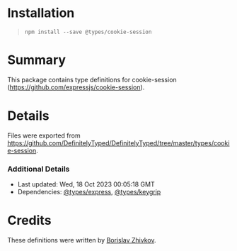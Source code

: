 # Installation
> `npm install --save @types/cookie-session`

# Summary
This package contains type definitions for cookie-session (https://github.com/expressjs/cookie-session).

# Details
Files were exported from https://github.com/DefinitelyTyped/DefinitelyTyped/tree/master/types/cookie-session.

### Additional Details
 * Last updated: Wed, 18 Oct 2023 00:05:18 GMT
 * Dependencies: [@types/express](https://npmjs.com/package/@types/express), [@types/keygrip](https://npmjs.com/package/@types/keygrip)

# Credits
These definitions were written by [Borislav Zhivkov](https://github.com/borislavjivkov).
